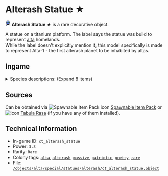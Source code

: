 # Alterash Statue ★

<img src="https://raw.githubusercontent.com/Ceterai/Enternia/main/objects/alta/special/statues/alterash/icon.png" alt="Alterash Statue ★ icon" loading="lazy" height="16px" width="auto" /> **Alterash Statue ★** is a rare decorative object.

A statue on a titanium platform. The label says the statue was build to represent [alta](https://ceterai.github.io/MyEnternia/Wiki/Tags/Alta) homelands.  
While the label doesn't explicitly mention it, this model specifically is made to represent Alta-1 - the first alterash planet to be inhabited by altas.

## Ingame

<details markdown="1"><summary>Species descriptions: (Expand 8 items)</summary>

- Alta: Home sweet home... On a pedestal!
- Apex: A statue on what looks to be a titanium platform. This work is impressive.
- Avian: A mysterious other world... How many there are like this? What does it hide?
- Floran: Alterash. Electric girlsss live here. And great Yaara Keeperssss too, guarding them.
- Glitch: Impressed. A pretty big statue, dedicated to a whole planet. Or planets.
- Human: A planet model. Someone's studying astronomy, it's pretty detailed.
- Hylotl: A vast planetary monument dedicated to a very specific alta planet. Not sure which one.
- Novakid: A big ol' planet statue. Seen many planets like this one here on my travels.

</details>

## Sources

Can be obtained via <img src="https://raw.githubusercontent.com/Silverfeelin/Starbound-SpawnableItemPack/master/interface/sip/iconSmall.png" alt="Spawnable Item Pack icon" width="18" height="14"/> [Spawnable Item Pack](https://steamcommunity.com/sharedfiles/filedetails/?id=733665104) or <img src="https://steamuserimages-a.akamaihd.net/ugc/263843960696222713/3EC9A7C005541F7D577EBCB8C5736B4EFC9973D6/" alt="icon" width="8" height="12"/> [Tabula Rasa](https://community.playstarbound.com/resources/the-tabula-rasa.3222/) (if you have any of them installed).

## Technical Information

- In-game ID: `ct_alterash_statue`
- Power: `3.3`
- Rarity: `Rare`
- Colony tags: [`alta`](https://ceterai.github.io/MyEnternia/Wiki/Tags/Alta), [`alterash`](https://ceterai.github.io/MyEnternia/Wiki/Tags/Alterash), [`massive`](https://ceterai.github.io/MyEnternia/Wiki/Tags/Massive), [`patriotic`](https://ceterai.github.io/MyEnternia/Wiki/Tags/Patriotic), [`pretty`](https://ceterai.github.io/MyEnternia/Wiki/Tags/Pretty), [`rare`](https://ceterai.github.io/MyEnternia/Wiki/Tags/Rare)
- File: [`/objects/alta/special/statues/alterash/ct_alterash_statue.object`](https://github.com/Ceterai/Enternia/blob/main/objects/alta/special/statues/alterash/ct_alterash_statue.object)
